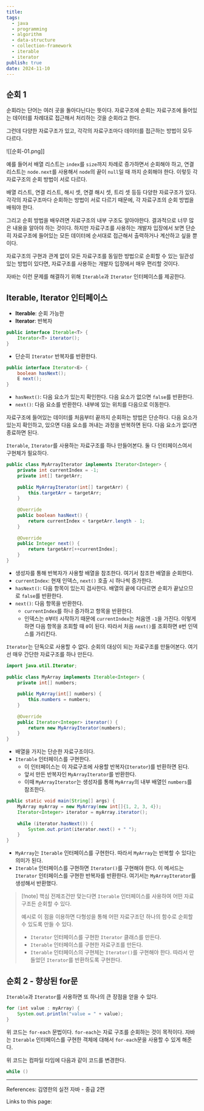 ```yaml
---
title: 
tags:
  - java
  - programming
  - algorithm
  - data-structure
  - collection-framework
  - iterable
  - iterator
publish: true
date: 2024-11-10
---
```

## 순회 1
순회라는 단어는 여러 곳을 돌아다닌다는 뜻이다. 자료구조에 순회는 자료구조에 들어있는 데이터를 차례대로 접근해서 처리하는 것을 순회라고 한다.

그런데 다양한 자료구조가 있고, 각각의 자료구조마다 데이터를 접근하는 방법이 모두 다르다.

![[순회-01.png]]

예를 들어서 배열 리스트는 `index`를 `size`까지 차례로 증가하면서 순회해야 하고, 연결 리스트는 `node.next`를 사용해서 `node`의 끝이 `null`일 때 까지 순회해야 한다. 이렇듯 각 자료구조의 순회 방법이 서로 다르다.

배열 리스트, 연결 리스트, 해시 셋, 연결 해시 셋, 트리 셋 등등 다양한 자료구조가 있다. 각각의 자료구조마다 순회하는 방법이 서로 다르기 때문에, 각 자료구조의 순회 방법을 배워야 한다.

그리고 순회 방법을 배우려면 자료구조의 내부 구조도 알아야한다. 결과적으로 너무 많은 내용을 알아야 하는 것이다. 하지만 자료구조를 사용하는 개발자 입장에서 보면 단순히 자료구조에 들어있는 모든 데이터에 순서대로 접근해서 출력하거나 계산하고 싶을 뿐이다.

자료구조의 구현과 관계 없이 모든 자료구조를 동일한 방법으로 순회할 수 있는 일관성 있는 방법이 있다면, 자료구조를 사용하는 개발자 입장에서 매우 편리할 것이다.

자바는 이런 문제를 해결하기 위해 `Iterable`과 `Iterator` 인터페이스를 제공한다.

## Iterable, Iterator 인터페이스
- **Iterable**: 순회 가능한
- **Iterator**: 반복자

```java title="Iterable 인터페이스의 주요 메서드"
public interface Iterable<T> {
	Iterator<T> iterator();
}
```
- 단순히 `Iterator` 반복자를 반환한다.

```java title="Iterator 인터페이스의 주요 메서드"
public interface Iterator<E> {
	boolean hasNext();
	E next();
}
```
- `hasNext()`: 다음 요소가 있는지 확인한다. 다음 요소가 없으면 `false`를 반환한다.
- `next()`: 다음 요소를 반환한다. 내부에 있는 위치를 다음으로 이동한다.

자료구조에 들어있는 데이터를 처음부터 끝까지 순회하는 방법은 단순하다. 다음 요소가 있는지 확인하고, 있으면 다음 요소를 꺼내는 과정을 반복하면 된다. 다음 요소가 없다면 종료하면 된다.

`Iterable`, `Iterator`를 사용하는 자료구조를 하나 만들어본다. 둘 다 인터페이스여서 구현체가 필요하다.

```java title="MyArrayIterator.java"
public class MyArrayIterator implements Iterator<Integer> {  
    private int currentIndex = -1;  
    private int[] targetArr;  
  
    public MyArrayIterator(int[] targetArr) {  
        this.targetArr = targetArr;  
    }  
  
    @Override  
    public boolean hasNext() {  
        return currentIndex < targetArr.length - 1;  
    }  
  
    @Override  
    public Integer next() {  
        return targetArr[++currentIndex];  
    }  
}
```
- 생성자를 통해 반복자가 사용할 배열을 참조한다. 여기서 참조한 배열을 순회한다.
- `currentIndex`: 현재 인덱스, `next()` 호출 시 하나씩 증가한다.
- `hasNext()`: 다음 항목이 있는지 검사한다. 배열의 끝에 다다르면 순회가 끝났으므로 `false`를 반환한다.
- `next()`: 다음 항목을 반환한다.
	- `currentIndex`를 하나 증가하고 항목을 반환한다.
	- 인덱스는 `0`부터 시작하기 때문에 `currentIndex`는 처음엔 `-1`을 가진다. 이렇게 하면 다음 항목을 조회할 때 `0`이 된다. 따라서 처음 `next()`를 조회하면 `0`번 인덱스를 가리킨다.

`Iterator`는 단독으로 사용할 수 없다. 순회의 대상이 되는 자료구조를 만들어본다. 여기선 매우 간단한 자료구조를 하나 만든다.

```java title="MyArray.java"
import java.util.Iterator;  
  
public class MyArray implements Iterable<Integer> {  
    private int[] numbers;  
  
    public MyArray(int[] numbers) {  
        this.numbers = numbers;  
    }  
  
    @Override  
    public Iterator<Integer> iterator() {  
        return new MyArrayIterator(numbers);  
    }  
}
```
- 배열을 가지는 단순한 자료구조이다.
- `Iterable` 인터페이스를 구현한다.
	- 이 인터페이스는 이 자료구조에 사용할 반복자(`Iterator`)를 반환하면 된다.
	- 앞서 만든 반복자인 `MyArrayIterator`를 반환한다.
	- 이때 `MyArrayIterator`는 생성자를 통해 `MyArray`의 내부 배열인 `numbers`를 참조한다.

```java
public static void main(String[] args) {  
    MyArray myArray = new MyArray(new int[]{1, 2, 3, 4});  
    Iterator<Integer> iterator = myArray.iterator();  
  
    while (iterator.hasNext()) {  
        System.out.print(iterator.next() + " ");  
    }  
}
```
- `MyArray`는 `Iterable` 인터페이스를 구현한다. 따라서 `MyArray`는 반복할 수 있다는 의미가 된다.
- `Iterable` 인터페이스를 구현하면 `Iterator()`를 구현해야 한다. 이 메서드는 `Iterator` 인터페이스를 구현한 반복자를 반환한다. 여기서는 `MyArrayIterator`를 생성해서 반환했다.

> [!note] 핵심
> 전제조건만 맞는다면 `Iterable` 인터페이스를 사용하여 어떤 자료구조든 순회할 수 있다. 
> 
> 예시로 이 점을 이용하면 다형성을 통해 어떤 자료구조던 하나의 함수로 순회할 수 있도록 만들 수 있다.
> 
> - `Iterator` 인터페이스를 구현한 `Iterator` 클래스를 만든다.
> - `Iterable` 인터페이스를 구현한 자료구조를 만든다.
> - `Iterable` 인터페이스의 구현체는 `Iterator()`를 구현해야 한다. 따라서 만들었던 `Iterator`를 반환하도록 구현한다.

## 순회 2 - 향상된 for문
`Iterable`과 `Iterator`를 사용하면 또 하나의 큰 장점을 얻을 수 있다.

```java title="for-each"
for (int value : myArray) {
	System.out.println("value = " + value);
}
```

위 코드는 `for-each` 문법이다. `for-each`는 자료 구조를 순회하는 것이 목적이다. 자바는 `Iterable` 인터페이스를 구현한 객체에 대해서 `for-each`문을 사용할 수 있게 해준다.

위 코드는 컴파일 타임에 다음과 같이 코드를 변경한다.
```java title="compile time의 for-each"
while ()
```

---
References: 김영한의 실전 자바 - 중급 2편

Links to this page: 
